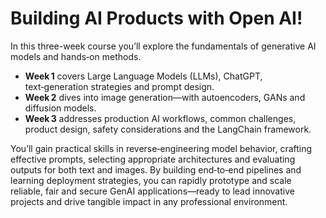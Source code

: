 # Building AI Products with Open AI!

In this three-week course you’ll explore the fundamentals of generative AI models and hands‑on methods. 
- **Week 1** covers Large Language Models (LLMs), ChatGPT, text‑generation strategies and prompt design.
- **Week 2** dives into image generation—with autoencoders, GANs and diffusion models.
- **Week 3** addresses production AI workflows, common challenges, product design, safety considerations and the LangChain framework.

You’ll gain practical skills in reverse‑engineering model behavior, crafting effective prompts, selecting appropriate architectures and evaluating outputs for both text and images. By building end‑to‑end pipelines and learning deployment strategies, you can rapidly prototype and scale reliable, fair and secure GenAI applications—ready to lead innovative projects and drive tangible impact in any professional environment.

